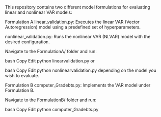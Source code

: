 This repository contains two different model formulations for evaluating linear and nonlinear VAR models:

Formulation A
linear_validation.py: Executes the linear VAR (Vector Autoregression) model using a predefined set of hyperparameters.

nonlinear_validation.py: Runs the nonlinear VAR (NLVAR) model with the desired configuration.

Navigate to the FormulationA/ folder and run:

bash
Copy
Edit
python linearvalidation.py
or

bash
Copy
Edit
python nonlinearvalidation.py
depending on the model you wish to evaluate.

Formulation B
computer_Gradebts.py: Implements the VAR model under Formulation B.

Navigate to the FormulationB/ folder and run:

bash
Copy
Edit
python computer_Gradebts.py
